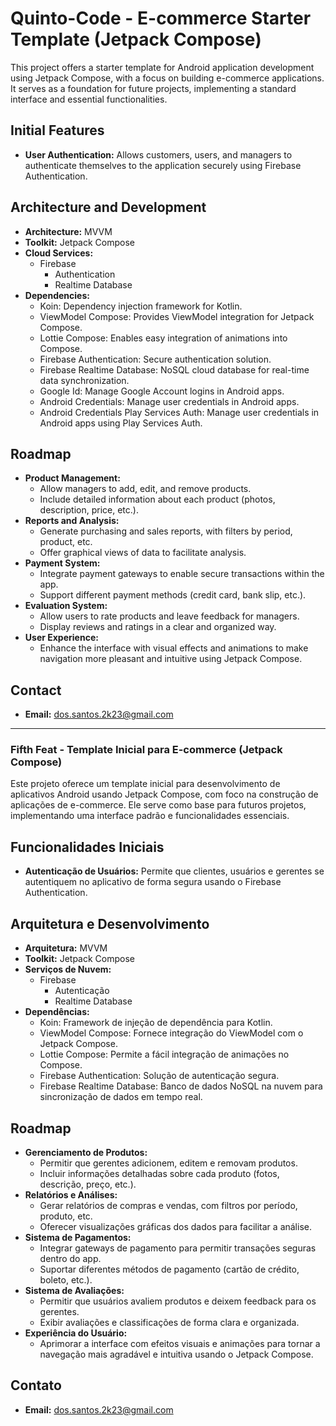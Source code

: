 # Quinto-Code - E-commerce Starter Template (Jetpack Compose)

This project offers a starter template for Android application development using Jetpack Compose, with a focus on building e-commerce applications. It serves as a foundation for future projects, implementing a standard interface and essential functionalities.

## Initial Features

* **User Authentication:** Allows customers, users, and managers to authenticate themselves to the application securely using Firebase Authentication.

## Architecture and Development

* **Architecture:** MVVM
* **Toolkit:** Jetpack Compose
* **Cloud Services:**
    * Firebase
        * Authentication
        * Realtime Database
* **Dependencies:**
    * Koin: Dependency injection framework for Kotlin.
    * ViewModel Compose: Provides ViewModel integration for Jetpack Compose.
    * Lottie Compose: Enables easy integration of animations into Compose.
    * Firebase Authentication: Secure authentication solution.
    * Firebase Realtime Database: NoSQL cloud database for real-time data synchronization.
    * Google Id: Manage Google Account logins in Android apps.
    * Android Credentials: Manage user credentials in Android apps.
    * Android Credentials Play Services Auth: Manage user credentials in Android apps using Play Services Auth.

## Roadmap

* **Product Management:**
    * Allow managers to add, edit, and remove products.
    * Include detailed information about each product (photos, description, price, etc.).
* **Reports and Analysis:**
    * Generate purchasing and sales reports, with filters by period, product, etc.
    * Offer graphical views of data to facilitate analysis.
* **Payment System:**
    * Integrate payment gateways to enable secure transactions within the app.
    * Support different payment methods (credit card, bank slip, etc.).
* **Evaluation System:**
    * Allow users to rate products and leave feedback for managers.
    * Display reviews and ratings in a clear and organized way.
* **User Experience:**
    * Enhance the interface with visual effects and animations to make navigation more pleasant and intuitive using Jetpack Compose.

## Contact

* **Email:** dos.santos.2k23@gmail.com

---
### Fifth Feat - Template Inicial para E-commerce (Jetpack Compose)

Este projeto oferece um template inicial para desenvolvimento de aplicativos Android usando Jetpack Compose, com foco na construção de aplicações de e-commerce. Ele serve como base para futuros projetos, implementando uma interface padrão e funcionalidades essenciais.

## Funcionalidades Iniciais

* **Autenticação de Usuários:** Permite que clientes, usuários e gerentes se autentiquem no aplicativo de forma segura usando o Firebase Authentication.

## Arquitetura e Desenvolvimento

* **Arquitetura:** MVVM
* **Toolkit:** Jetpack Compose
* **Serviços de Nuvem:**
    * Firebase
        * Autenticação
        * Realtime Database
* **Dependências:**
    * Koin: Framework de injeção de dependência para Kotlin.
    * ViewModel Compose: Fornece integração do ViewModel com o Jetpack Compose.
    * Lottie Compose: Permite a fácil integração de animações no Compose.
    * Firebase Authentication: Solução de autenticação segura.
    * Firebase Realtime Database: Banco de dados NoSQL na nuvem para sincronização de dados em tempo real.

## Roadmap

* **Gerenciamento de Produtos:**
    * Permitir que gerentes adicionem, editem e removam produtos.
    * Incluir informações detalhadas sobre cada produto (fotos, descrição, preço, etc.).
* **Relatórios e Análises:**
    * Gerar relatórios de compras e vendas, com filtros por período, produto, etc.
    * Oferecer visualizações gráficas dos dados para facilitar a análise.
* **Sistema de Pagamentos:**
    * Integrar gateways de pagamento para permitir transações seguras dentro do app.
    * Suportar diferentes métodos de pagamento (cartão de crédito, boleto, etc.).
* **Sistema de Avaliações:**
    * Permitir que usuários avaliem produtos e deixem feedback para os gerentes.
    * Exibir avaliações e classificações de forma clara e organizada.
* **Experiência do Usuário:**
    * Aprimorar a interface com efeitos visuais e animações para tornar a navegação mais agradável e intuitiva usando o Jetpack Compose.

## Contato

* **Email:** dos.santos.2k23@gmail.com

